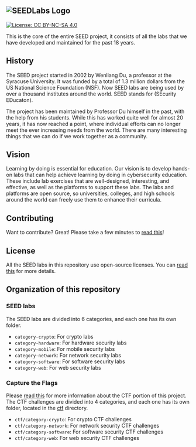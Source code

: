 ![SEEDLabs Logo](https://seedsecuritylabs.org/assets/images/seed_labs_b.png)
--------------------------------------------------------------------------------

[![License: CC BY-NC-SA 4.0](https://img.shields.io/badge/License-CC%20BY--NC--SA%204.0-lightgrey.svg)](https://creativecommons.org/licenses/by-nc-sa/4.0/)

This is the core of the entire SEED project, it consists
of all the labs that we have developed and maintained
for the past 18 years.


## History

The SEED project started in 2002 by Wenliang Du, a professor at the Syracuse
University. It was funded by a total of 1.3 million dollars from the US
National Science Foundation (NSF). Now SEED labs are being used by over a
thousand institutes around the world. SEED stands for (SEcurity EDucaton).

The project has been maintained by Professor Du himself in the past, with the help
from his students. While this has worked quite well for almost 20 years,
it has now reached a point, where individual efforts can no longer meet
the ever increasing needs from the world. There are many interesting things
that we can do if we work together as a community.

## Vision

Learning by doing is essential for education.
Our vision is to develop hands-on labs that can help achieve
learning by doing in cybersecurity education.
These include lab exercises that are well-designed, interesting, and effective,
as well as the platforms to support these labs.
The labs and platforms are open source, so universities,
colleges, and high schools around the world
can freely use them to enhance their curricula.


## Contributing

Want to contribute? Great! Please take a few minutes to
[read this](CONTRIBUTING.md)!


## License

All the SEED labs in this repository use open-source licenses.
You can [read this](LICENSE.md) for more details.


## Organization of this repository

### SEED labs

The SEED labs are divided into 6 categories, and each one has its own folder.

- ```category-crypto```:     For crypto labs
- ```category-hardware```:   For hardware security labs
- ```category-mobile```:     For mobile security labs
- ```category-network```:    For network security labs
- ```category-software```:   For software security labs
- ```category-web```:        For web security labs

### Capture the Flags

Please [read this](./ctf/README.md) for more information about the CTF portion of this
project. The CTF challenges are divided into 4 categories, and each one has its
own folder, located in the [ctf](./ctf/) directory.

- ```ctf/category-crypto```:     For crypto CTF challenges
- ```ctf/category-network```:    For network security CTF challenges
- ```ctf/category-software```:   For software security CTF challenges
- ```ctf/category-web```:        For web security CTF challenges
